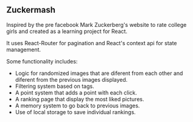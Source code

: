 ## Zuckermash

Inspired by the pre facebook Mark Zuckerberg's website to rate college girls and created as a learning project for React.

It uses React-Router for pagination and React's context api for state management.

Some functionality includes:
  - Logic for randomized images that are diferent from each other and diferent from the previous images displayed.
  - Filtering system based on tags.
  - A point system that adds a point with each click.
  - A ranking page that display the most liked pictures.
  - A memory system to go back to previous images. 
  - Use of local storage to save individual rankings. 

